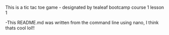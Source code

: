 This is a tic tac toe game - designated by tealeaf bootcamp course 1 lesson 1

-This README.md was written from the command line using nano, I think thats cool lol!!
